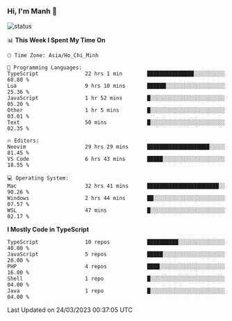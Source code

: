 ### Hi, I'm Manh 👋

![status](https://badge.stateful.com/manhhn01/status.svg)

<!--START_SECTION:waka-->
📊 **This Week I Spent My Time On** 

```text
🕑︎ Time Zone: Asia/Ho_Chi_Minh

💬 Programming Languages: 
TypeScript               22 hrs 1 min        ███████████████░░░░░░░░░░   60.80 % 
Lua                      9 hrs 10 mins       ██████░░░░░░░░░░░░░░░░░░░   25.36 % 
JavaScript               1 hr 52 mins        █░░░░░░░░░░░░░░░░░░░░░░░░   05.20 % 
Other                    1 hr 5 mins         █░░░░░░░░░░░░░░░░░░░░░░░░   03.01 % 
Text                     50 mins             █░░░░░░░░░░░░░░░░░░░░░░░░   02.35 % 

🔥 Editors: 
Neovim                   29 hrs 29 mins      ████████████████████░░░░░   81.45 % 
VS Code                  6 hrs 43 mins       █████░░░░░░░░░░░░░░░░░░░░   18.55 % 

💻 Operating System: 
Mac                      32 hrs 41 mins      ███████████████████████░░   90.26 % 
Windows                  2 hrs 44 mins       ██░░░░░░░░░░░░░░░░░░░░░░░   07.57 % 
WSL                      47 mins             █░░░░░░░░░░░░░░░░░░░░░░░░   02.17 % 
```

**I Mostly Code in TypeScript** 

```text
TypeScript               10 repos            ██████████░░░░░░░░░░░░░░░   40.00 % 
JavaScript               5 repos             █████░░░░░░░░░░░░░░░░░░░░   20.00 % 
PHP                      4 repos             ████░░░░░░░░░░░░░░░░░░░░░   16.00 % 
Shell                    1 repo              █░░░░░░░░░░░░░░░░░░░░░░░░   04.00 % 
Java                     1 repo              █░░░░░░░░░░░░░░░░░░░░░░░░   04.00 % 
```




 Last Updated on 24/03/2023 00:37:05 UTC
<!--END_SECTION:waka-->
